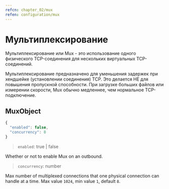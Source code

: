 ```yaml
---
refcn: chapter_02/mux
refen: configuration/mux
---
```

# Мультиплексирование

Мультиплексирование или Mux - это использование одного физического TCP-соединения для нескольких виртуальных TCP-соединений.

Мультиплексирование предназначено для уменьшения задержек при хендшейке (установлении соединения) TCP. Это делается НЕ для повышения пропускной способности. При загрузке больших файлов или измерении скорости, Mux обычно медленнее, чем нормальное TCP-подключение.

## MuxObject

```javascript
{
  "enabled": false,
  "concurrency": 8
}
```

> `enabled`: true | false

Whether or not to enable Mux on an outbound.

> `concurrency`: number

Max number of multiplexed connections that one physical connection can handle at a time. Max value `1024`, min value `1`, default `8`.